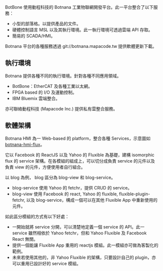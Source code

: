 BotBone 使用動程科技的 Botnana 工業物聯網開發平台。此一平台整合了以下服務：

* 小型的部落格。以提供產品的文件。
* 硬體控制語言 MSL 以及其執行環境。此一執行環境可透過雲端 API 存取。
* 簡易的 SCADA/HMI。

Botnana 平台的各種服務透過 git://botnana.mapacode.tw 提供軟體更新下載。

## 執行環境

Botnana 提供各種不同的執行環境。針對各種不同應用領域。

* BotBone：EtherCAT 及各種工業以太網。
* FPGA based 的 I/O 及運動控制。
* IBM Bluemix 雲端整合。

亦可聯絡動程科技 (Mapacode Inc.) 提供私有雲整合服務。

## 軟體架構

Botnana HMI 為一 Web-based 的 platform，整合各種 Services，示意圖如 [botnana-hmi-flux][flux]。

它以 Facebook 的 ReactJS 以及 Yahoo 的 Fluxible 為基礎，建構 isomorphic flux 的 service 架構。在各模組的組成上，可以切分成負責 service 的元件以及負責 view 的元件，方便使用者自行組合。

以 blog 為例， blog 區分為 blog-view 和 blog-service。

* blog-service 使用 Yahoo 的 fetchr，提供 CRUD 的 service。
* blog-view 使用 Facebook 的 react, Yahoo 的 fluxible, fluxible-plugin-fetchr, 以及 blog-service，構成一個可以在其他 Fluxible App 中重新使用的元件。

如此區分模組的方式有以下好處：

* 一開始就將 service 分開，可以清楚地定義一個 service 的 API。此一 service 雖然相依於 Yahoo fetchr，但和 Yahoo Fluxible 及 Facebook React 無關。
* 提供一個能讓 Fluxible App 重用的 reactjs 模組。此一模組亦可做為客製化的範例。
* 未來若使用其他的，非 Yahoo Fluxible 的架構，只要設計自己的 plugin，亦可以重用已設計好的 service 模組。

[flux]: /assets/img/botnana-hmi-flux.svg
